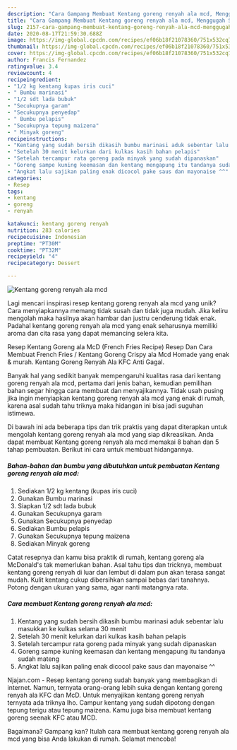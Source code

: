 ```yaml
---
description: "Cara Gampang Membuat Kentang goreng renyah ala mcd, Menggugah Selera"
title: "Cara Gampang Membuat Kentang goreng renyah ala mcd, Menggugah Selera"
slug: 2157-cara-gampang-membuat-kentang-goreng-renyah-ala-mcd-menggugah-selera
date: 2020-08-17T21:59:30.688Z
image: https://img-global.cpcdn.com/recipes/ef06b18f21078360/751x532cq70/kentang-goreng-renyah-ala-mcd-foto-resep-utama.jpg
thumbnail: https://img-global.cpcdn.com/recipes/ef06b18f21078360/751x532cq70/kentang-goreng-renyah-ala-mcd-foto-resep-utama.jpg
cover: https://img-global.cpcdn.com/recipes/ef06b18f21078360/751x532cq70/kentang-goreng-renyah-ala-mcd-foto-resep-utama.jpg
author: Francis Fernandez
ratingvalue: 3.4
reviewcount: 4
recipeingredient:
- "1/2 kg kentang kupas iris cuci"
- " Bumbu marinasi"
- "1/2 sdt lada bubuk"
- "Secukupnya garam"
- "Secukupnya penyedap"
- " Bumbu pelapis"
- "Secukupnya tepung maizena"
- " Minyak goreng"
recipeinstructions:
- "Kentang yang sudah bersih dikasih bumbu marinasi aduk sebentar lalu masukkan ke kulkas selama 30 menit"
- "Setelah 30 menit kelurkan dari kulkas kasih bahan pelapis"
- "Setelah tercampur rata goreng pada minyak yang sudah dipanaskan"
- "Goreng sampe kuning keemasan dan kentang mengapung itu tandanya sudah mateng"
- "Angkat lalu sajikan paling enak dicocol pake saus dan mayonaise ^^"
categories:
- Resep
tags:
- kentang
- goreng
- renyah

katakunci: kentang goreng renyah 
nutrition: 283 calories
recipecuisine: Indonesian
preptime: "PT30M"
cooktime: "PT32M"
recipeyield: "4"
recipecategory: Dessert

---
```



![Kentang goreng renyah ala mcd](https://img-global.cpcdn.com/recipes/ef06b18f21078360/751x532cq70/kentang-goreng-renyah-ala-mcd-foto-resep-utama.jpg)

Lagi mencari inspirasi resep kentang goreng renyah ala mcd yang unik? Cara menyiapkannya memang tidak susah dan tidak juga mudah. Jika keliru mengolah maka hasilnya akan hambar dan justru cenderung tidak enak. Padahal kentang goreng renyah ala mcd yang enak seharusnya memiliki aroma dan cita rasa yang dapat memancing selera kita.

Resep Kentang Goreng ala McD (French Fries Recipe) Resep Dan Cara Membuat French Fries / Kentang Goreng Crispy ala Mcd Homade yang enak &amp; murah. Kentang Goreng Renyah Ala KFC Anti Gagal.

Banyak hal yang sedikit banyak mempengaruhi kualitas rasa dari kentang goreng renyah ala mcd, pertama dari jenis bahan, kemudian pemilihan bahan segar hingga cara membuat dan menyajikannya. Tidak usah pusing jika ingin menyiapkan kentang goreng renyah ala mcd yang enak di rumah, karena asal sudah tahu triknya maka hidangan ini bisa jadi suguhan istimewa.


Di bawah ini ada beberapa tips dan trik praktis yang dapat diterapkan untuk mengolah kentang goreng renyah ala mcd yang siap dikreasikan. Anda dapat membuat Kentang goreng renyah ala mcd memakai 8 bahan dan 5 tahap pembuatan. Berikut ini cara untuk membuat hidangannya.

<!--inarticleads1-->

##### Bahan-bahan dan bumbu yang dibutuhkan untuk pembuatan Kentang goreng renyah ala mcd:

1. Sediakan 1/2 kg kentang (kupas iris cuci)
1. Gunakan  Bumbu marinasi
1. Siapkan 1/2 sdt lada bubuk
1. Gunakan Secukupnya garam
1. Gunakan Secukupnya penyedap
1. Sediakan  Bumbu pelapis
1. Gunakan Secukupnya tepung maizena
1. Sediakan  Minyak goreng


Catat resepnya dan kamu bisa praktik di rumah, kentang goreng ala McDonald&#39;s tak memerlukan bahan. Asal tahu tips dan tricknya, membuat kentang goreng renyah di luar dan lembut di dalam pun akan terasa sangat mudah. Kulit kentang cukup dibersihkan sampai bebas dari tanahnya. Potong dengan ukuran yang sama, agar nanti matangnya rata. 

<!--inarticleads2-->

##### Cara membuat Kentang goreng renyah ala mcd:

1. Kentang yang sudah bersih dikasih bumbu marinasi aduk sebentar lalu masukkan ke kulkas selama 30 menit
1. Setelah 30 menit kelurkan dari kulkas kasih bahan pelapis
1. Setelah tercampur rata goreng pada minyak yang sudah dipanaskan
1. Goreng sampe kuning keemasan dan kentang mengapung itu tandanya sudah mateng
1. Angkat lalu sajikan paling enak dicocol pake saus dan mayonaise ^^


Njajan.com - Resep kentang goreng sudah banyak yang membagikan di internet. Namun, ternyata orang-orang lebih suka dengan kentang goreng renyah ala KFC dan McD. Untuk menyajikan kentang goreng renyah ternyata ada triknya lho. Campur kentang yang sudah dipotong dengan tepung terigu atau tepung maizena. Kamu juga bisa membuat kentang goreng seenak KFC atau MCD. 

Bagaimana? Gampang kan? Itulah cara membuat kentang goreng renyah ala mcd yang bisa Anda lakukan di rumah. Selamat mencoba!
